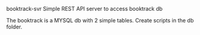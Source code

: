 booktrack-svr
Simple REST API server to access booktrack db

The booktrack is a MYSQL db with 2 simple tables. Create scripts in the db folder.
